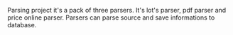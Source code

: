 Parsing project it's a pack of three parsers. It's lot's parser, pdf parser and price online parser. Parsers can parse source and save informations to database. 
